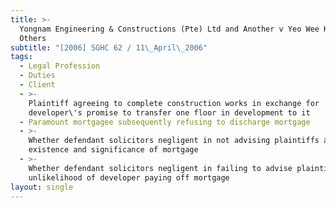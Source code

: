 ```yaml
---
title: >-
  Yongnam Engineering & Constructions (Pte) Ltd and Another v Yeo Wee Kiong and
  Others
subtitle: "[2006] SGHC 62 / 11\_April\_2006"
tags:
  - Legal Profession
  - Duties
  - Client
  - >-
    Plaintiff agreeing to complete construction works in exchange for
    developer\'s promise to transfer one floor in development to it
  - Paramount mortgagee subsequently refusing to discharge mortgage
  - >-
    Whether defendant solicitors negligent in not advising plaintiffs about
    existence and significance of mortgage
  - >-
    Whether defendant solicitors negligent in failing to advise plaintiffs of
    unlikelihood of developer paying off mortgage
layout: single
---
```


